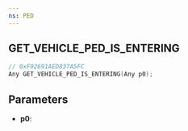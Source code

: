 ```yaml
---
ns: PED
---
```

## GET_VEHICLE_PED_IS_ENTERING

```c
// 0xF92691AED837A5FC
Any GET_VEHICLE_PED_IS_ENTERING(Any p0);
```

## Parameters
* **p0**:
